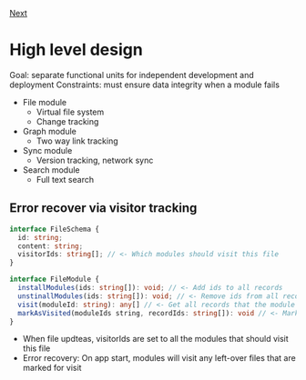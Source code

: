 [Next](./RFC-20230415-modular-redesign.md)

# High level design

Goal: separate functional units for independent development and deployment
Constraints: must ensure data integrity when a module fails

- File module
  - Virtual file system
  - Change tracking
- Graph module
  - Two way link tracking
- Sync module
  - Version tracking, network sync
- Search module
  - Full text search

## Error recover via visitor tracking

```typescript
interface FileSchema {
  id: string;
  content: string;
  visitorIds: string[]; // <- Which modules should visit this file
}

interface FileModule {
  installModules(ids: string[]): void; // <- Add ids to all records
  unstinallModules(ids: string[]): void; // <- Remove ids from all records
  visit(moduleId: string): any[] // <- Get all records that the module should visit.
  markAsVisited(moduleIds string, recordIds: string[]): void // <- Mark records as visited by a module
}
```

- When file updteas, visitorIds are set to all the modules that should visit this file
- Error recovery: On app start, modules will visit any left-over files that are marked for visit
